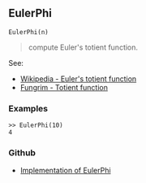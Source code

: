 ## EulerPhi

```
EulerPhi(n)
```

> compute Euler's totient function.

See:
* [Wikipedia - Euler's totient function](http://en.wikipedia.org/wiki/Euler%27s_totient_function)
* [Fungrim - Totient function](http://fungrim.org/topic/Totient_function/)

### Examples

```
>> EulerPhi(10)
4
```
  
### Github
* [Implementation of EulerPhi](https://github.com/axkr/symja_android_library/blob/master/symja_android_library/matheclipse-core/src/main/java/org/matheclipse/core/builtin/NumberTheory.java#L1759) 
